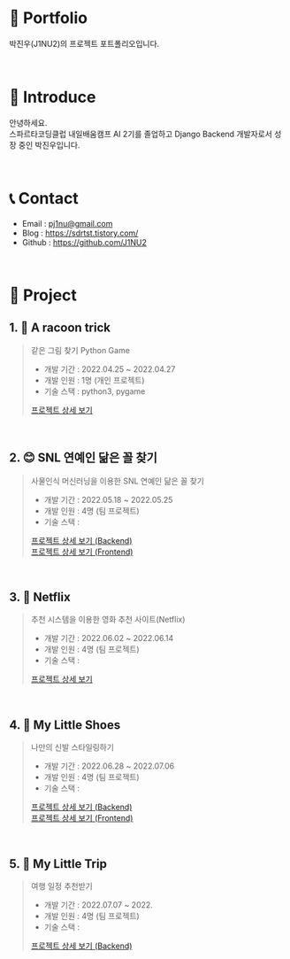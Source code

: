 # 📄 Portfolio

박진우(J1NU2)의 프로젝트 포트폴리오입니다.

<br/>

# 👋 Introduce

안녕하세요.  
스파르타코딩클럽 내일배움캠프 AI 2기를 졸업하고 Django Backend 개발자로서 성장 중인 박진우입니다.

<br/>

# 📞 Contact

- Email : pj1nu@gmail.com
- Blog : https://sdrtst.tistory.com/
- Github : https://github.com/J1NU2

<br/>

# 📝 Project

## 1. 🦝 A racoon trick
> 같은 그림 찾기 Python Game
>
> - 개발 기간 : 2022.04.25 ~ 2022.04.27
> - 개발 인원 : 1명 (개인 프로젝트)
> - 기술 스택 : python3, pygame
>
> [프로젝트 상세 보기](https://github.com/J1NU2/Racoon_Same_Pygame)

<br/>

## 2. 😊 SNL 연예인 닮은 꼴 찾기
> 사물인식 머신러닝을 이용한 SNL 연예인 닮은 꼴 찾기
>
> - 개발 기간 : 2022.05.18 ~ 2022.05.25
> - 개발 인원 : 4명 (팀 프로젝트)
> - 기술 스택 : 
>
> [프로젝트 상세 보기 (Backend)](https://github.com/J1NU2/SNL_Object_Detection_Backend)  
> [프로젝트 상세 보기 (Frontend)](https://github.com/J1NU2/SNL_Object_Detection_Frontend)

<br/>

## 3. 🎥 Netflix
> 추천 시스템을 이용한 영화 추천 사이트(Netflix)
>
> - 개발 기간 : 2022.06.02 ~ 2022.06.14
> - 개발 인원 : 4명 (팀 프로젝트)
> - 기술 스택 : 
>
> [프로젝트 상세 보기](https://github.com/J1NU2/Django_Netflix)

<br/>

## 4. 👟 My Little Shoes
> 나만의 신발 스타일링하기
>
> - 개발 기간 : 2022.06.28 ~ 2022.07.06
> - 개발 인원 : 4명 (팀 프로젝트)
> - 기술 스택 : 
>
> [프로젝트 상세 보기 (Backend)](https://github.com/J1NU2/MyLittleShoes_Backend)  
> [프로젝트 상세 보기 (Frontend)](https://github.com/J1NU2/MyLittleShoes_Frontend)

<br/>

## 5. 🛫 My Little Trip
> 여행 일정 추천받기
>
> - 개발 기간 : 2022.07.07 ~ 2022.
> - 개발 인원 : 4명 (팀 프로젝트)
> - 기술 스택 : 
>
> [프로젝트 상세 보기 (Backend)](https://github.com/J1NU2/MyLittleTrip_Backend)
